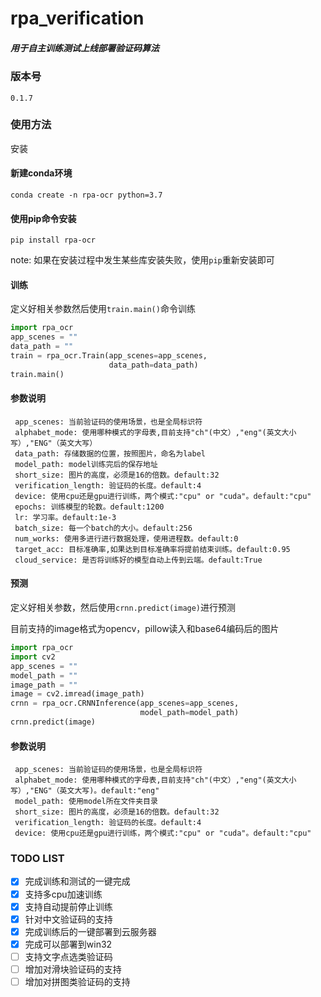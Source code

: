 # **rpa_verification**

##### 用于自主训练测试上线部署验证码算法

### 版本号 

    0.1.7

### 使用方法

 安装

#### 新建conda环境

`conda create -n rpa-ocr python=3.7`

#### 使用pip命令安装
      
`pip install rpa-ocr`

note: 如果在安装过程中发生某些库安装失败，使用`pip`重新安装即可

#### 训练

定义好相关参数然后使用`train.main()`命令训练
    
```python
import rpa_ocr
app_scenes = ""
data_path = ""
train = rpa_ocr.Train(app_scenes=app_scenes,
                      data_path=data_path)
train.main()
```
     
#### 参数说明

```
 app_scenes: 当前验证码的使用场景，也是全局标识符
 alphabet_mode: 使用哪种模式的字母表,目前支持"ch"(中文）,"eng"(英文大小写）,"ENG"（英文大写）
 data_path: 存储数据的位置，按照图片，命名为label
 model_path: model训练完后的保存地址
 short_size: 图片的高度，必须是16的倍数。default:32
 verification_length: 验证码的长度。default:4
 device: 使用cpu还是gpu进行训练，两个模式:"cpu" or "cuda"。default:"cpu"
 epochs: 训练模型的轮数。default:1200
 lr: 学习率。default:1e-3
 batch_size: 每一个batch的大小。default:256
 num_works: 使用多进行进行数据处理，使用进程数。default:0
 target_acc: 目标准确率,如果达到目标准确率将提前结束训练。default:0.95
 cloud_service: 是否将训练好的模型自动上传到云端。default:True
```

#### 预测

定义好相关参数，然后使用`crnn.predict(image)`进行预测

目前支持的image格式为opencv，pillow读入和base64编码后的图片

```python
import rpa_ocr
import cv2
app_scenes = ""
model_path = ""
image_path = ""
image = cv2.imread(image_path)
crnn = rpa_ocr.CRNNInference(app_scenes=app_scenes,
                             model_path=model_path)
crnn.predict(image)
```

#### 参数说明

```
 app_scenes: 当前验证码的使用场景，也是全局标识符
 alphabet_mode: 使用哪种模式的字母表,目前支持"ch"(中文）,"eng"(英文大小写）,"ENG"（英文大写)。default:"eng"
 model_path: 使用model所在文件夹目录
 short_size: 图片的高度，必须是16的倍数。default:32
 verification_length: 验证码的长度。default:4
 device: 使用cpu还是gpu进行训练，两个模式:"cpu" or "cuda"。default:"cpu"
```

### TODO LIST

- [x] 完成训练和测试的一键完成
- [x] 支持多cpu加速训练
- [x] 支持自动提前停止训练
- [x] 针对中文验证码的支持
- [x] 完成训练后的一键部署到云服务器
- [x] 完成可以部署到win32
- [ ] 支持文字点选类验证码
- [ ] 增加对滑块验证码的支持
- [ ] 增加对拼图类验证码的支持
